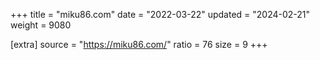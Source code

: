 +++
title = "miku86.com"
date = "2022-03-22"
updated = "2024-02-21"
weight = 9080

[extra]
source = "https://miku86.com/"
ratio = 76
size = 9
+++
